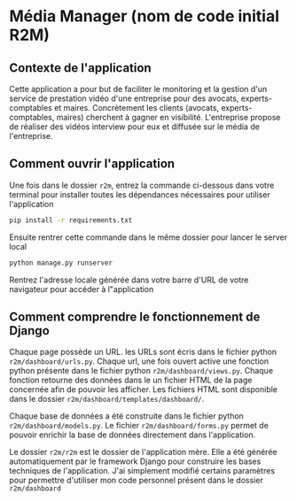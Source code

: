 # Média Manager (nom de code initial R2M)

## Contexte de l'application

Cette application a pour but de faciliter le monitoring et la gestion d'un service de prestation vidéo d'une entreprise pour des avocats, experts-comptables et maires. Concrètement les clients (avocats, experts-comptables, maires) cherchent à gagner en visibilité. L'entreprise propose de réaliser des vidéos interview pour eux et diffusée sur le média de l'entreprise.

## Comment ouvrir l'application

Une fois dans le dossier ```r2m```, entrez la commande ci-dessous dans votre terminal pour installer toutes les dépendances nécessaires pour utiliser l'application
```bash
pip install -r requirements.txt
```
Ensuite rentrer cette commande dans le même dossier pour lancer le server local
```bash
python manage.py runserver
```
Rentrez l'adresse locale générée dans votre barre d'URL de votre navigateur pour accéder à l"application

## Comment comprendre le fonctionnement de Django

Chaque page possède un URL. les URLs sont écris dans le fichier python ```r2m/dashboard/urls.py```. Chaque url, une fois ouvert active une fonction python présente dans le fichier python ```r2m/dashboard/views.py```. Chaque fonction retourne des données dans le un fichier HTML de la page concernée afin de pouvoir les afficher. Les fichiers HTML sont disponible dans le dossier ```r2m/dashboard/templates/dashboard/```.

Chaque base de données a été construite dans le fichier python ```r2m/dashboard/models.py```. Le fichier ```r2m/dashboard/forms.py``` permet de pouvoir enrichir la base de données  directement dans l'application.

Le dossier ```r2m/r2m``` est le dossier de l'application mère. Elle a été générée automatiquement par le framework Django pour construire les bases techniques de l'application. J'ai simplement modifié certains paramètres pour permettre d'utiliser mon code personnel présent dans le dossier ```r2m/dashboard```


